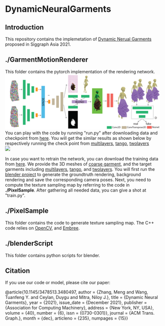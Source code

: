 # DynamicNeuralGarments

## Introduction

This repository contains the implemetation of [Dynamic Nerual Garments](http://geometry.cs.ucl.ac.uk/projects/2021/DynamicNeuralGarments/) proposed in Siggraph Asia 2021.

## ./GarmentMotionRenderer
This folder contains the pytorch implementation of the rendering network.
![](network.png) <br />
You can play with the code by running "run.py" after downloading data and checkpoint from [here](https://drive.google.com/drive/folders/1F-ZGdAiAR1ORiGtYoW87Pq4gMJa70Sfz?usp=sharing). You will get the similar results as shown below by respectively running the check point from [multilayers](https://drive.google.com/drive/folders/1DrQJoUI7gb2N3qOxfM8cOW3iLThZ0vAD?usp=sharing), [tango](https://drive.google.com/drive/folders/1jJaFBwQGstLJBMaj2J93Sw9Y5GsLcvGT?usp=sharing), [twolayers](https://drive.google.com/drive/folders/1jJaFBwQGstLJBMaj2J93Sw9Y5GsLcvGT?usp=sharing) <br />
![](unseen_2.gif) <br />

In case you want to retrain the network, you can download the training data from [here](https://drive.google.com/drive/folders/1uBp5TUSFTzYGJnIwWbfrNSVt0yp-uykv?usp=sharing). We provide the 3D meshes of [coarse garment](https://drive.google.com/file/d/1VEBjD3Aaj5mXI_n4l-8_k7Od03Br9s4P/view?usp=sharing), and the target garments including [multilayers](https://drive.google.com/file/d/1HQbSJumf8LYZekcK-ehhb7VbApjSqmhM/view?usp=sharing), [tango](https://drive.google.com/file/d/1np43-Fyf1WMcgYfrKKC1cl3o55hWhRmB/view?usp=sharing), and [twolayers](https://drive.google.com/file/d/1KWqy72B7nJf07qk6-aS_B5_77OSPgm_8/view?usp=sharing). You will first run the [blender project](https://drive.google.com/file/d/1AbKXVUHd0RLpooa5wzXbMLwxk_7q-oLo/view?usp=share_link) to generate the groundtruth rendering, background rendering and save the corresponding camera poses. Next, you need to compute the texture sampling map by referring to the code in **./PixelSample**. After gathering all needed data, you can give a shot at "train.py".

## ./PixelSample
This folder contains the code to generate texture sampling map. The C++ code relies on [OpenCV](https://opencv.org/releases/), and [Embree](https://github.com/embree/embree). 

## ./blenderScript
This folder contains python scripts for blender.

## Citation
If you use our code or model, please cite our paper:

  @article{10.1145/3478513.3480497,
author = {Zhang, Meng and Wang, Tuanfeng Y. and Ceylan, Duygu and Mitra, Niloy J.},
title = {Dynamic Neural Garments},
year = {2021},
issue_date = {December 2021},
publisher = {Association for Computing Machinery},
address = {New York, NY, USA},
volume = {40},
number = {6},
issn = {0730-0301}},
journal = {ACM Trans. Graph.},
month = {dec},
articleno = {235},
numpages = {15}}
